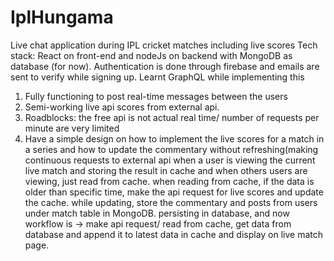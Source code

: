 # IplHungama
Live chat application during IPL cricket matches including live scores
Tech stack: React on front-end and nodeJs on backend with MongoDB as database (for now). Authentication is done through firebase and emails are sent to verify while signing up. Learnt GraphQL while implementing this
1. Fully functioning to post real-time messages between the users
2. Semi-working live api scores from external api. 
3. Roadblocks: the free api is not actual real time/ number of requests per minute are very limited
4. Have a simple design on how to implement the live scores for a match in a series and how to update the commentary without refreshing(making continuous 
   requests to external api when a user is viewing the current live match and storing the result in cache and when others users are viewing, just read from cache.
   when reading from cache, if the data is older than specific time, make the api request for live scores and update the cache. while updating, store the commentary    and posts from users under match table in MongoDB. persisting in database, and now workflow is -> make api request/ read from cache, get data from database and      append it to latest data in cache and display on live match page. 
